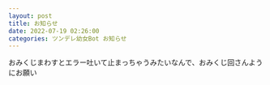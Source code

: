 ```yaml
---
layout: post
title: お知らせ
date: 2022-07-19 02:26:00
categories: ツンデレ幼女Bot お知らせ
---
```

おみくじまわすとエラー吐いて止まっちゃうみたいなんで、おみくじ回さんようにお願い